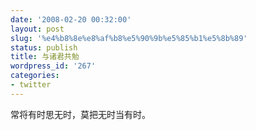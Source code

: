 ```yaml
---
date: '2008-02-20 00:32:00'
layout: post
slug: '%e4%b8%8e%e8%af%b8%e5%90%9b%e5%85%b1%e5%8b%89'
status: publish
title: 与诸君共勉
wordpress_id: '267'
categories:
- twitter
---
```


常将有时思无时，莫把无时当有时。
